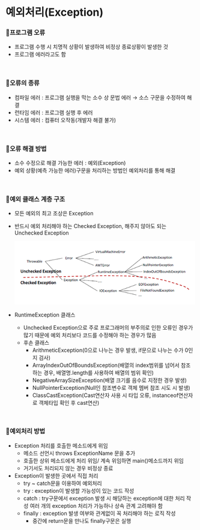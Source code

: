 # 예외처리(Exception)

### 🤯프로그램 오류

- 프로그램 수행 시 치명적 상황이 발생하여 비정상 종료상황이 발생한 것
- 프로그램 에러라고도 함

<br>

### 🤯오류의 종류

- 컴파일 에러 : 프로그램 실행을 막는 소수 상 문법 에러 → 소스 구문을 수정하여 해결
- 런타임 에러 : 프로그램 실행 후 에러
- 시스템 에러 : 컴퓨터 오작동(개발자 해결 불가)

<br>

### 🤯오류 해결 방법

- 소수 수정으로 해결 가능한 에러 : 예외(Exception)
- 예외 상황(예측 가능한 에러)구문을 처리하는 방법인 예외처리를 통해 해결

<br>

### 🤯예외 클래스 계층 구조

- 모든 예외의 최고 조상은 Exception
- 반드시 예외 처리해야 하는 Checked Exception, 해주지 않아도 되는 Unchecked Exception

    ![Alt text](./img/exception.png)

- RuntimeException 클래스
    - Unchecked Exception으로 주로 프로그래머의 부주의로 인한 오류인 경우가 많기 때문에 예외 처리보다 코드를 수정해야 하는 경우가 많음
    - 후손 클래스
        - ArithmeticException(0으로 나누는 경우 발생, if문으로 나누는 수가 0인지 검사)
        - ArrayIndexOutOfBoundsException(배열의 index범위를 넘어서 참조하는 경우, 배열명.length를 사용하여 배열의 범위 확인)
        - NegativeArraySizeException(배열 크기를 음수로 지정한 경우 발생)
        - NullPointerException(Null인 참조변수로 객체 멤버 참조 시도 시 발생)
        - ClassCastException(Cast연산자 사용 시 타입 오류, instanceof연산자로 객체타입 확인 후 cast연산)

<br>

### 🤯예외처리 방법

- Exception 처리를 호출한 메소드에게 위임
    - 메소드 선언시 throws ExceptionName 문을 추가
    - 호출한 상위 메소드에게 처리 위임/ 계속 위임하면 main()메소드까지 위임
    - 거기서도 처리되지 않는 경우 비정상 종료
- Exception이 발생한 곳에서 직접 처리
    - try ~ catch문을 이용하여 예외처리
    - try : exception이 발생할 가능성이 있는 코드 작성
    - catch : try구문에서 exception 발생 시 해당하는 exception에 대한 처리 작성
               여러 개의 exception 처리가 가능하나 상속 관계 고려해야 함
    - finally : exception 발생 여부와 관계없이 꼭 처리해야 하는 로직 작성
        - 중간에 return문을 만나도 finally구문은 실행